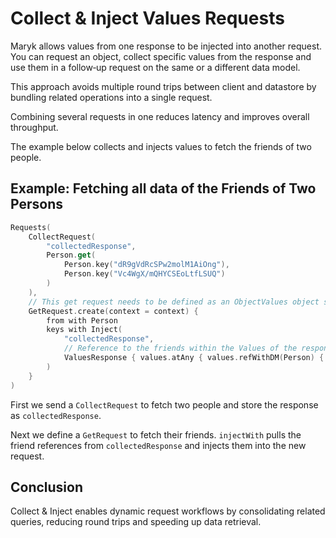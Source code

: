 # Collect & Inject Values Requests

Maryk allows values from one response to be injected into another request. You can request an object, collect specific values from the response and use them in a follow‑up request on the same or a different data model.

This approach avoids multiple round trips between client and datastore by bundling related operations into a single request.

Combining several requests in one reduces latency and improves overall throughput.

The example below collects and injects values to fetch the friends of two people.

## Example: Fetching all data of the Friends of Two Persons

```kotlin
Requests(
    CollectRequest(
        "collectedResponse",
        Person.get(
            Person.key("dR9gVdRcSPw2molM1AiOng"),
            Person.key("Vc4WgX/mQHYCSEoLtfLSUQ")
        )
    ),
    // This get request needs to be defined as an ObjectValues object so the response can be injected later
    GetRequest.create(context = context) {
        from with Person
        keys with Inject(
            "collectedResponse",
            // Reference to the friends within the Values of the response
            ValuesResponse { values.atAny { values.refWithDM(Person) { friends } } }
        )
    }
)
```

First we send a `CollectRequest` to fetch two people and store the response as `collectedResponse`.

Next we define a `GetRequest` to fetch their friends. `injectWith` pulls the friend references from `collectedResponse` and injects them into the new request.

## Conclusion

Collect & Inject enables dynamic request workflows by consolidating related queries, reducing round trips and speeding up data retrieval.
